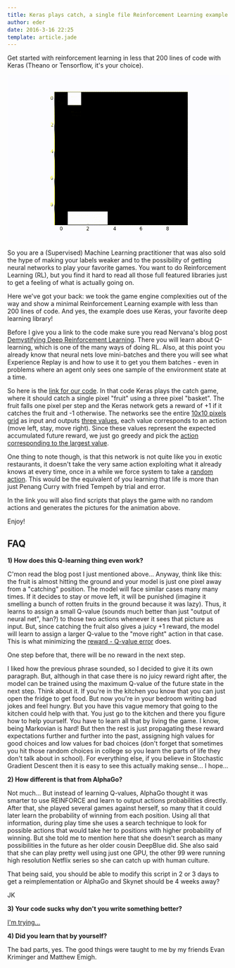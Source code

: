 ```yaml
---
title: Keras plays catch, a single file Reinforcement Learning example 
author: eder 
date: 2016-3-16 22:25
template: article.jade
---
```


Get started with reinforcement learning in less that 200 lines of code with
Keras (Theano or Tensorflow, it's your choice).

<span class="more"></span>

![Keras play catch](catch.gif)

So you are a (Supervised) Machine Learning practitioner that was also sold the
hype of making your labels weaker and to the
possibility of getting neural networks to play your favorite games. You want to
do Reinforcement Learning (RL), but you find it hard to read all those
full featured libraries just to get a feeling of what is actually going on.

Here we've got your back: we took the game engine complexities out of the way and
show a minimal Reinforcement Learning example with less than 200 lines of code.
And yes, the example does use Keras, your favorite deep learning library!

Before I give you a link to the code make sure you read Nervana's blog post 
[Demystifying Deep Reinforcement Learning](http://www.nervanasys.com/demystifying-deep-reinforcement-learning/).
There you will learn about Q-learning, which is one of the many ways of doing
RL. Also, at this point you already know that neural nets love mini-batches and there
you will see what Experience Replay is and how to use it to get you them
batches - even in problems where an agent only sees one sample of the environment state
at a time.

So here is the [link for our code](https://gist.github.com/EderSantana/c7222daa328f0e885093).
In that code Keras plays the catch game, where it should
catch a single pixel "fruit" using a three pixel "basket". The fruit falls one
pixel per step and the Keras network gets a reward of +1 if it catches the
fruit and -1 otherwise. The networks see the entire [10x10 pixels grid](https://gist.github.com/EderSantana/c7222daa328f0e885093#file-qlearn-py-L34-L40)
as input and outputs [three values](https://gist.github.com/EderSantana/c7222daa328f0e885093#file-qlearn-py-L122),
each value corresponds to an action (move left, stay,
move right). Since these values represent the expected accumulated future
reward, we just go greedy and pick the
[action corresponding to the largest value](https://gist.github.com/EderSantana/c7222daa328f0e885093#file-qlearn-py-L147-L148).

One thing to note though, is that this network is not quite like you in exotic
restaurants, it doesn't take the very same action exploiting what it already knows
at every time, once in a while we force system to take a [random action](https://gist.github.com/EderSantana/c7222daa328f0e885093#file-qlearn-py-L144-L145).
This would be the equivalent of you learning that life is more than just Penang Curry with
fried Tempeh by trial and error.

In the link you will also find scripts that 
plays the game with no random actions and generates the pictures
for the animation above.

Enjoy!


## FAQ
**1) How does this Q-learning thing even work?**

C'mon read the blog post I just mentioned above... Anyway, think like this: the
fruit is almost hitting the ground and your model is just one pixel away from a
"catching" position. The model will face similar cases many many times. If it decides to
stay or move left, it will be punished (imagine it smelling a bunch of rotten fruits
in the ground because it was lazy). Thus, it learns to assign a small Q-value
(sounds much better than just "output of neural net", han?) to those two actions
whenever it sees that picture as input. But, since catching the fruit also
gives a juicy +1 reward, the model will learn to assign a larger Q-value to the
"move right" action in that case. This is what minimizing the
[reward - Q-value error](https://gist.github.com/EderSantana/c7222daa328f0e885093#file-qlearn-py-L98-L106) does.

One step before that, there will be no reward in the next step.

I liked how the previous phrase sounded, so I decided to give it its own
paragraph. But, although in that case there is no juicy reward right after,
the model can be trained
using the maximum Q-value of the future state in the next step.
Think about it. If you're in the
kitchen you know that you can just open the fridge to get food. But now you're
in your bedroom writing bad jokes and feel hungry. But you have this vague
memory that going to the kitchen could help with that. You just go to the kitchen 
and there you figure how to help yourself. You have to learn all that by living
the game. I know, being Markovian is hard!
But then the rest is just propagating these reward expectations further and
further into the past, assigning high values for good choices and low values
for bad choices (don't forget that sometimes you hit those random choices in
college so you learn the parts of life they don't talk about in school).
For everything else, if you believe in Stochastic Gradient Descent then it is
easy to see this actually making sense... I hope...

**2) How different is that from AlphaGo?**

Not much... But instead of learning Q-values, AlphaGo thought it was
smarter to use REINFORCE and learn to output
actions probabilities directly. After that, she played several
games against herself, so many that it could later learn the probability of
winning from each position. Using all that information, during play time she
uses a search technique to look for possible actions that would take her to
positions with higher probability of winning. But she told me to mention here
that she doesn't search as many possibilities in the future as her older cousin
DeepBlue did. She also said that she can play pretty well using just one GPU, the other
99 were running high resolution Netflix series so she can catch up with human
culture.

That being said, you should be able to modify this script in 2 or 3 days to get
a reimplementation or AlphaGo and Skynet should be 4 weeks away?

JK

**3) Your code sucks why don't you write something better?**

[I'm trying...](https://github.com/EderSantana/X/blob/master/examples/catcher.py)

**4) Did you learn that by yourself?**

The bad parts, yes. The good things were taught to me by my friends
Evan Kriminger and Matthew Emigh.
